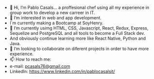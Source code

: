 - 👋 Hi, I’m Pablo Casals... a proffesional chef using all my experience in group work to develop a new carreer in IT.
- 👀 I’m interested in web and app development.
- I´m currently making a Bootcamp at SoyHenry.
- 🌱 I’m currently usimg HTML, CSS, Javascript, React, Redux, Express, Sequelize and PostgreSQL and all tools to become a Full Stack dev.
- And obviously continue learning more like React Native, Python and Java. 
- 💞️ I’m looking to collaborate on diferent projects in order to have more experience.
- 📫 How to reach me: 
- e-mail: pcasals76@gmail.com
- LinkedIn: https://www.linkedin.com/in/pablocasalsit/


<!---
pabloluiscasals/pabloluiscasals is a ✨ special ✨ repository because its `README.md` (this file) appears on your GitHub profile.
You can click the Preview link to take a look at your changes.
--->
